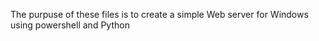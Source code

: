 The purpuse of these files is to create a simple Web server for Windows using powershell and Python
